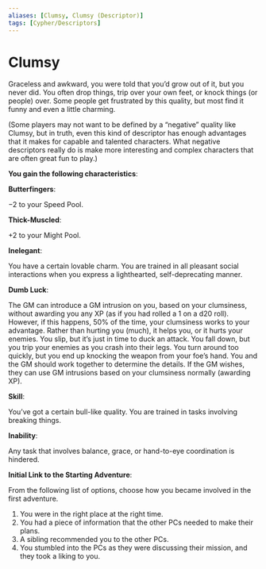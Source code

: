 ```yaml
---
aliases: [Clumsy, Clumsy (Descriptor)]
tags: [Cypher/Descriptors]
---
```


# Clumsy

Graceless and awkward, you were told that you’d grow out of it, but you never did. You often drop things, trip over your own feet, or knock things (or people) over. Some people get frustrated by this quality, but most find it funny and even a little charming.

(Some players may not want to be defined by a “negative” quality like Clumsy, but in truth, even this kind of descriptor has enough advantages that it makes for capable and talented characters. What negative descriptors really do is make more interesting and complex characters that are often great fun to play.)

**You gain the following characteristics**:

**Butterfingers**:

−2 to your Speed Pool.

**Thick-Muscled**:

+2 to your Might Pool.

**Inelegant**:

You have a certain lovable charm. You are trained in all pleasant social interactions when you express a lighthearted, self-deprecating manner.

**Dumb Luck**:

The GM can introduce a GM intrusion on you, based on your clumsiness, without awarding you any XP (as if you had rolled a 1 on a d20 roll). However, if this happens, 50% of the time, your clumsiness works to your advantage. Rather than hurting you (much), it helps you, or it hurts your enemies. You slip, but it’s just in time to duck an attack. You fall down, but you trip your enemies as you crash into their legs. You turn around too quickly, but you end up knocking the weapon from your foe’s hand. You and the GM should work together to determine the details. If the GM wishes, they can use GM intrusions based on your clumsiness normally (awarding XP).

**Skill**:

You’ve got a certain bull-like quality. You are trained in tasks involving breaking things.

**Inability**:

Any task that involves balance, grace, or hand-to-eye coordination is hindered.

**Initial Link to the Starting Adventure**:

From the following list of options, choose how you became involved in the first adventure.

1. You were in the right place at the right time.
2. You had a piece of information that the other PCs needed to make their plans.
3. A sibling recommended you to the other PCs.
4. You stumbled into the PCs as they were discussing their mission, and they took a liking to you.

